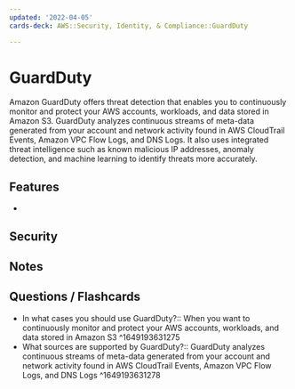 ```yaml
---
updated: '2022-04-05'
cards-deck: AWS::Security, Identity, & Compliance::GuardDuty

---
```


# GuardDuty

Amazon GuardDuty offers threat detection that enables you to continuously monitor and protect your AWS accounts, workloads, and data stored in Amazon S3. GuardDuty analyzes continuous streams of meta-data generated from your account and network activity found in AWS CloudTrail Events, Amazon VPC Flow Logs, and DNS Logs. It also uses integrated threat intelligence such as known malicious IP addresses, anomaly detection, and machine learning to identify threats more accurately.

## Features
- 

## Security

## Notes

## Questions / Flashcards
- In what cases you should use GuardDuty?:: When you want to continuously monitor and protect your AWS accounts, workloads, and data stored in Amazon S3
^1649193631275
- What sources are supported by GuardDuty?:: GuardDuty analyzes continuous streams of meta-data generated from your account and network activity found in AWS CloudTrail Events, Amazon VPC Flow Logs, and DNS Logs
^1649193631278
